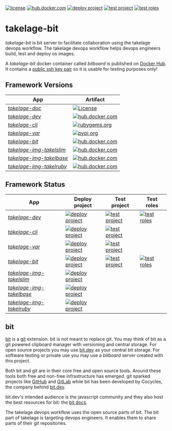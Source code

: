 [![license](https://img.shields.io/github/license/takelwerk/takelage-bit?color=blueviolet)](https://github.com/takelwerk/takelage-bit/blob/main/LICENSE)
[![hub.docker.com](https://img.shields.io/docker/v/takelwerk/bitboard/latest?label=hub.docker.com&sort=semver&color=blue)](https://hub.docker.com/r/takelwerk/bitboard)
[![deploy project](https://img.shields.io/github/workflow/status/takelwerk/takelage-bit/Build,%20test%20and%20deploy%20project?label=deploy%20project)](https://github.com/takelwerk/takelage-bit/actions/workflows/build_test_deploy_project_on_push.yml)
[![test project](https://img.shields.io/github/workflow/status/takelwerk/takelage-bit/Build%20and%20test%20project?label=test%20project)](https://github.com/takelwerk/takelage-bit/actions/workflows/build_test_project_nightly.yml)
[![test roles](https://img.shields.io/github/workflow/status/takelwerk/takelage-bit/Test%20roles?label=test%20roles)](https://github.com/takelwerk/takelage-bit/actions/workflows/build_test_roles_nightly.yml)

# takelage-bit

*takelage-bit* is bit server to facilitate collaboration
using the takelage devops workflow.
The takelage devops workflow helps devops engineers
build, test and deploy os images.

A *takelage-bit* docker container called *bitboard* is published on 
[Docker Hub](https://hub.docker.com/r/takelwerk/bitboard).
It contains a 
[public ssh key pair](ansible/roles/takel-bit-server/files)
so it is usable for testing purposes only!

## Framework Versions

| App | Artifact |
| --- | -------- |
| *[takelage-doc](https://github.com/takelwerk/takelage-doc)* | [![License](https://img.shields.io/github/license/takelwerk/takelage-doc?color=blueviolet)](https://github.com/takelwerk/takelage-doc/blob/main/LICENSE) |
| *[takelage-dev](https://github.com/takelwerk/takelage-dev)* | [![hub.docker.com](https://img.shields.io/docker/v/takelwerk/takelage/latest?label=hub.docker.com&sort=semver&color=blue)](https://hub.docker.com/r/takelwerk/takelage) |
| *[takelage-cli](https://github.com/takelwerk/takelage-cli)* | [![rubygems.org](https://img.shields.io/gem/v/takeltau?label=rubygems.org&color=blue)](https://rubygems.org/gems/takeltau) |
| *[takelage-var](https://github.com/takelwerk/takelage-var)* | [![pypi,org](https://img.shields.io/pypi/v/pytest-takeltest?label=pypi.org&color=blue)](https://pypi.org/project/pytest-takeltest/) |
| *[takelage-bit](https://github.com/takelwerk/takelage-bit)* | [![hub.docker.com](https://img.shields.io/docker/v/takelwerk/bitboard/latest?label=hub.docker.com&sort=semver&color=blue)](https://hub.docker.com/r/takelwerk/bitboard) | 
| *[takelage-img-takelslim](https://github.com/takelwerk/takelage-img-takelslim)* | [![hub.docker.com](https://img.shields.io/docker/v/takelwerk/takelslim/latest?label=hub.docker.com&color=blue)](https://hub.docker.com/r/takelwerk/takelslim) | 
| *[takelage-img-takelbase](https://github.com/takelwerk/takelage-img-takelbase)* | [![hub.docker.com](https://img.shields.io/docker/v/takelwerk/takelbase/latest?label=hub.docker.com&color=blue)](https://hub.docker.com/r/takelwerk/takelbase) | 
| *[takelage-img-takelruby](https://github.com/takelwerk/takelage-img-takelruby)* | [![hub.docker.com](https://img.shields.io/docker/v/takelwerk/takelruby/latest?label=hub.docker.com&color=blue)](https://hub.docker.com/r/takelwerk/takelruby) | 

## Framework Status

| App | Deploy project | Test project | Test roles |
| --- | -------------- | ------------ | ---------- |
| *[takelage-dev](https://github.com/takelwerk/takelage-dev)* | [![deploy project](https://img.shields.io/github/workflow/status/takelwerk/takelage-dev/Build,%20test%20and%20deploy%20project?label=deploy%20project)](https://github.com/takelwerk/takelage-dev/actions/workflows/build_test_deploy_project_on_push.yml) | [![test project](https://img.shields.io/github/workflow/status/takelwerk/takelage-dev/Build%20and%20test%20project?label=test%20project)](https://github.com/takelwerk/takelage-dev/actions/workflows/build_test_project_nightly.yml) | [![test roles](https://img.shields.io/github/workflow/status/takelwerk/takelage-dev/Test%20roles?label=test%20roles)](https://github.com/takelwerk/takelage-dev/actions/workflows/build_test_roles_nightly.yml) |
| *[takelage-cli](https://github.com/takelwerk/takelage-cli)* | [![deploy project](https://img.shields.io/github/workflow/status/takelwerk/takelage-cli/Build,%20test%20and%20deploy%20project?label=deploy%20project)](https://github.com/takelwerk/takelage-cli/actions/workflows/build_test_deploy_project_on_push.yml) | [![test project](https://img.shields.io/github/workflow/status/takelwerk/takelage-cli/Test%20project?label=test%20project)](https://github.com/takelwerk/takelage-cli/actions/workflows/test_project_nightly.yml) |
| *[takelage-var](https://github.com/takelwerk/takelage-var)* | [![deploy project](https://img.shields.io/github/workflow/status/takelwerk/takelage-var/Build,%20test%20and%20deploy%20project?label=deploy%20project)](https://github.com/takelwerk/takelage-var/actions/workflows/build_test_deploy_project_on_push.yml) | [![test project](https://img.shields.io/github/workflow/status/takelwerk/takelage-var/Build%20and%20test%20project?label=test%20project)](https://github.com/takelwerk/takelage-var/actions/workflows/build_test_project_nightly.yml) |
| *[takelage-bit](https://github.com/takelwerk/takelage-bit)* | [![deploy project](https://img.shields.io/github/workflow/status/takelwerk/takelage-bit/Build,%20test%20and%20deploy%20project?label=deploy%20project)](https://github.com/takelwerk/takelage-bit/actions/workflows/build_test_deploy_project_on_push.yml) | [![test project](https://img.shields.io/github/workflow/status/takelwerk/takelage-bit/Build%20and%20test%20project?label=test%20project)](https://github.com/takelwerk/takelage-bit/actions/workflows/build_test_project_nightly.yml) | [![test roles](https://img.shields.io/github/workflow/status/takelwerk/takelage-bit/Test%20roles?label=test%20roles)](https://github.com/takelwerk/takelage-bit/actions/workflows/build_test_roles_nightly.yml) |
| *[takelage-img-takelslim](https://github.com/takelwerk/takelage-img-takelslim)* | [![deploy project](https://img.shields.io/github/workflow/status/takelwerk/takelage-img-takelslim/Build%20and%20deploy%20takelslim?label=deploy%20project)](https://github.com/takelwerk/takelage-img-takelslim/actions/workflows/build_deploy_takelslim_nightly.yml) |
| *[takelage-img-takelbase](https://github.com/takelwerk/takelage-img-takelbase)* | [![deploy project](https://img.shields.io/github/workflow/status/takelwerk/takelage-img-takelbase/Build%20and%20deploy%20takelbase?label=deploy%20project)](https://github.com/takelwerk/takelage-img-takelbase/actions/workflows/build_deploy_takelbase_nightly.yml) |
| *[takelage-img-takelruby](https://github.com/takelwerk/takelage-img-takelruby)* | [![deploy project](https://img.shields.io/github/workflow/status/takelwerk/takelage-img-takelruby/Build%20and%20deploy%20takelruby%20latest?label=deploy%20project)](https://github.com/takelwerk/takelage-img-takelruby/actions/workflows/build_deploy_takelruby_nightly.yml) |

## bit

[bit](https://github.com/teambit/bit) is a 
[git](https://git-scm.com) extension.
bit is not meant to replace git.
You may think of bit as a git powered clipboard manager
with versioning and central storage.
For open source projects you may use [bit.dev](https://bit.dev)
as your central bit storage.
For software testing or private use you may use a *bitboard* server
created with this project.

Both bit and git are in their core free and open source tools.
Around these tools both free and non-free infrastructure has emerged.
git sparked projects like [GitHub](https://github.com) and 
[GitLab](https://gitlab.com) while bit has been
developed by Cocycles, the company behind 
[bit.dev](https://bit.dev).

bit.dev's intended audience is the javascript community and
they also host the best resources for bit: 
the [bit docs](https://docs.bit.dev/docs/faq).

The takelage devops workflow uses the open source parts of bit.
The bit part of takelage is targeting devops engineers.
It enables them to share parts of their git repositories.
